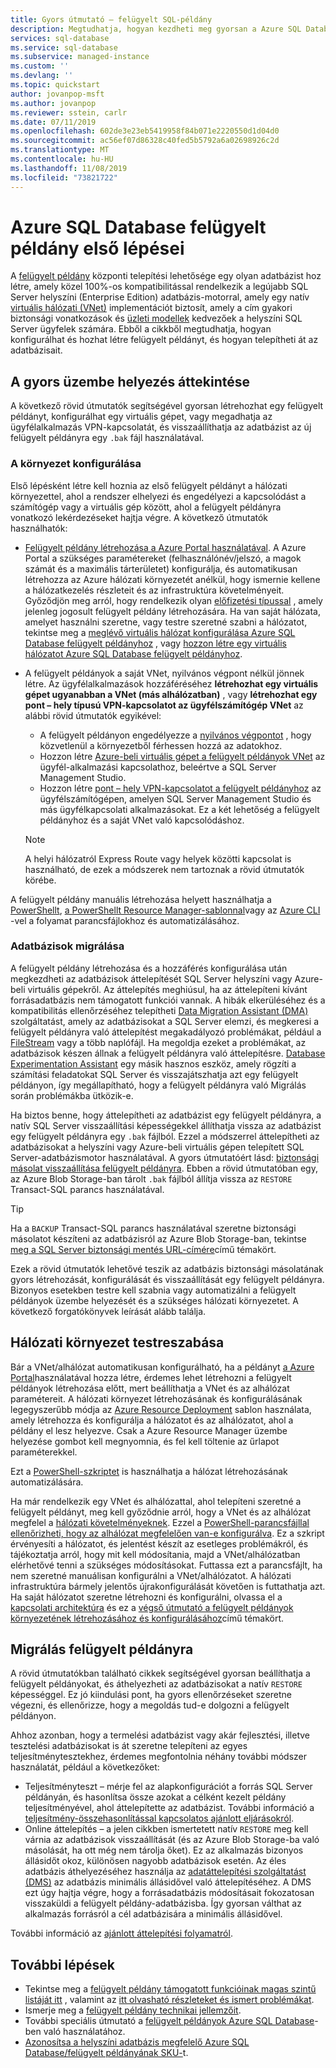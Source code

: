 ```yaml
---
title: Gyors útmutató – felügyelt SQL-példány
description: Megtudhatja, hogyan kezdheti meg gyorsan a Azure SQL Database felügyelt példányát
services: sql-database
ms.service: sql-database
ms.subservice: managed-instance
ms.custom: ''
ms.devlang: ''
ms.topic: quickstart
author: jovanpop-msft
ms.author: jovanpop
ms.reviewer: sstein, carlr
ms.date: 07/11/2019
ms.openlocfilehash: 602de3e23eb5419958f84b071e2220550d1d04d0
ms.sourcegitcommit: ac56ef07d86328c40fed5b5792a6a02698926c2d
ms.translationtype: MT
ms.contentlocale: hu-HU
ms.lasthandoff: 11/08/2019
ms.locfileid: "73821722"
---
```

# <a name="getting-started-with-azure-sql-database-managed-instance"></a>Azure SQL Database felügyelt példány első lépései

A [felügyelt példány](sql-database-managed-instance-index.yml) központi telepítési lehetősége egy olyan adatbázist hoz létre, amely közel 100%-os kompatibilitással rendelkezik a legújabb SQL Server helyszíni (Enterprise Edition) adatbázis-motorral, amely egy natív [virtuális hálózati (VNet)](../virtual-network/virtual-networks-overview.md) implementációt biztosít, amely a cím gyakori biztonsági vonatkozások és [üzleti modellek](https://azure.microsoft.com/pricing/details/sql-database/) kedvezőek a helyszíni SQL Server ügyfelek számára. Ebből a cikkből megtudhatja, hogyan konfigurálhat és hozhat létre felügyelt példányt, és hogyan telepítheti át az adatbázisait.

## <a name="quickstart-overview"></a>A gyors üzembe helyezés áttekintése

A következő rövid útmutatók segítségével gyorsan létrehozhat egy felügyelt példányt, konfigurálhat egy virtuális gépet, vagy megadhatja az ügyfélalkalmazás VPN-kapcsolatát, és visszaállíthatja az adatbázist az új felügyelt példányra egy `.bak` fájl használatával.

### <a name="configure-environment"></a>A környezet konfigurálása

Első lépésként létre kell hoznia az első felügyelt példányt a hálózati környezettel, ahol a rendszer elhelyezi és engedélyezi a kapcsolódást a számítógép vagy a virtuális gép között, ahol a felügyelt példányra vonatkozó lekérdezéseket hajtja végre. A következő útmutatók használhatók:

- [Felügyelt példány létrehozása a Azure Portal használatával](sql-database-managed-instance-get-started.md). A Azure Portal a szükséges paramétereket (felhasználónév/jelszó, a magok számát és a maximális tárterületet) konfigurálja, és automatikusan létrehozza az Azure hálózati környezetét anélkül, hogy ismernie kellene a hálózatkezelés részleteit és az infrastruktúra követelményeit. Győződjön meg arról, hogy rendelkezik olyan [előfizetési típussal](sql-database-managed-instance-resource-limits.md#supported-subscription-types) , amely jelenleg jogosult felügyelt példány létrehozására. Ha van saját hálózata, amelyet használni szeretne, vagy testre szeretné szabni a hálózatot, tekintse meg a [meglévő virtuális hálózat konfigurálása Azure SQL Database felügyelt példányhoz](sql-database-managed-instance-configure-vnet-subnet.md) , vagy [hozzon létre egy virtuális hálózatot Azure SQL Database felügyelt példányhoz](sql-database-managed-instance-create-vnet-subnet.md).
- A felügyelt példányok a saját VNet, nyilvános végpont nélkül jönnek létre. Az ügyfélalkalmazások hozzáféréséhez **létrehozhat egy virtuális gépet ugyanabban a VNet (más alhálózatban)** , vagy **létrehozhat egy pont – hely típusú VPN-kapcsolatot az ügyfélszámítógép VNet** az alábbi rövid útmutatók egyikével:
  - A felügyelt példányon engedélyezze a [nyilvános végpontot](sql-database-managed-instance-public-endpoint-configure.md) , hogy közvetlenül a környezetből férhessen hozzá az adatokhoz.
  - Hozzon létre [Azure-beli virtuális gépet a felügyelt példányok VNet](sql-database-managed-instance-configure-vm.md) az ügyfél-alkalmazási kapcsolathoz, beleértve a SQL Server Management Studio.
  - Hozzon létre [pont – hely VPN-kapcsolatot a felügyelt példányhoz](sql-database-managed-instance-configure-p2s.md) az ügyfélszámítógépen, amelyen SQL Server Management Studio és más ügyfélkapcsolati alkalmazásokat. Ez a két lehetőség a felügyelt példányhoz és a saját VNet való kapcsolódáshoz.

  > [!NOTE]
  > A helyi hálózatról Express Route vagy helyek közötti kapcsolat is használható, de ezek a módszerek nem tartoznak a rövid útmutatók körébe.

A felügyelt példány manuális létrehozása helyett használhatja a [PowerShellt](scripts/sql-database-create-configure-managed-instance-powershell.md), [a PowerShellt Resource Manager-sablonnal](scripts/sql-managed-instance-create-powershell-azure-resource-manager-template.md)vagy az [Azure CLI](https://docs.microsoft.com/cli/azure/sql/mi#az-sql-mi-create) -vel a folyamat parancsfájlokhoz és automatizálásához.

### <a name="migrate-your-databases"></a>Adatbázisok migrálása

A felügyelt példány létrehozása és a hozzáférés konfigurálása után megkezdheti az adatbázisok áttelepítését SQL Server helyszíni vagy Azure-beli virtuális gépekről. Az áttelepítés meghiúsul, ha az áttelepíteni kívánt forrásadatbázis nem támogatott funkciói vannak. A hibák elkerüléséhez és a kompatibilitás ellenőrzéséhez telepítheti [Data Migration Assistant (DMA)](https://www.microsoft.com/download/details.aspx?id=53595) szolgáltatást, amely az adatbázisokat a SQL Server elemzi, és megkeresi a felügyelt példányra való áttelepítést megakadályozó problémákat, például a [FileStream](https://docs.microsoft.com/sql/relational-databases/blob/filestream-sql-server) vagy a több naplófájl. Ha megoldja ezeket a problémákat, az adatbázisok készen állnak a felügyelt példányra való áttelepítésre. [Database Experimentation Assistant](https://blogs.msdn.microsoft.com/datamigration/2018/08/06/release-database-experimentation-assistant-dea-v2-6/) egy másik hasznos eszköz, amely rögzíti a számítási feladatokat SQL Server és visszajátszhatja azt egy felügyelt példányon, így megállapítható, hogy a felügyelt példányra való Migrálás során problémákba ütközik-e.

Ha biztos benne, hogy áttelepítheti az adatbázist egy felügyelt példányra, a natív SQL Server visszaállítási képességekkel állíthatja vissza az adatbázist egy felügyelt példányra egy `.bak` fájlból. Ezzel a módszerrel áttelepítheti az adatbázisokat a helyszíni vagy Azure-beli virtuális gépen telepített SQL Server-adatbázismotor használatával. A gyors útmutatóért lásd: [biztonsági másolat visszaállítása felügyelt példányra](sql-database-managed-instance-get-started-restore.md). Ebben a rövid útmutatóban egy, az Azure Blob Storage-ban tárolt `.bak` fájlból állítja vissza az `RESTORE` Transact-SQL parancs használatával.

> [!TIP]
> Ha a `BACKUP` Transact-SQL parancs használatával szeretne biztonsági másolatot készíteni az adatbázisról az Azure Blob Storage-ban, tekintse [meg a SQL Server biztonsági mentés URL-címére](https://docs.microsoft.com/sql/relational-databases/backup-restore/sql-server-backup-to-url)című témakört.

Ezek a rövid útmutatók lehetővé teszik az adatbázis biztonsági másolatának gyors létrehozását, konfigurálását és visszaállítását egy felügyelt példányra. Bizonyos esetekben testre kell szabnia vagy automatizálni a felügyelt példányok üzembe helyezését és a szükséges hálózati környezetet. A következő forgatókönyvek leírását alább találja.

## <a name="customize-network-environment"></a>Hálózati környezet testreszabása

Bár a VNet/alhálózat automatikusan konfigurálható, ha a példányt [a Azure Portal](sql-database-managed-instance-get-started.md)használatával hozza létre, érdemes lehet létrehozni a felügyelt példányok létrehozása előtt, mert beállíthatja a VNet és az alhálózat paramétereit. A hálózati környezet létrehozásának és konfigurálásának legegyszerűbb módja az [Azure Resource Deployment](sql-database-managed-instance-create-vnet-subnet.md) sablon használata, amely létrehozza és konfigurálja a hálózatot és az alhálózatot, ahol a példány el lesz helyezve. Csak a Azure Resource Manager üzembe helyezése gombot kell megnyomnia, és fel kell töltenie az űrlapot paraméterekkel.

Ezt a [PowerShell-szkriptet](https://www.powershellmagazine.com/2018/07/23/configuring-azure-environment-to-set-up-azure-sql-database-managed-instance-preview/) is használhatja a hálózat létrehozásának automatizálására.

Ha már rendelkezik egy VNet és alhálózattal, ahol telepíteni szeretné a felügyelt példányt, meg kell győződnie arról, hogy a VNet és az alhálózat megfelel a [hálózati követelményeknek](sql-database-managed-instance-connectivity-architecture.md#network-requirements). Ezzel a [PowerShell-parancsfájllal ellenőrizheti, hogy az alhálózat megfelelően van-e konfigurálva](sql-database-managed-instance-configure-vnet-subnet.md). Ez a szkript érvényesíti a hálózatot, és jelentést készít az esetleges problémákról, és tájékoztatja arról, hogy mit kell módosítania, majd a VNet/alhálózatban elérhetővé tenni a szükséges módosításokat. Futtassa ezt a parancsfájlt, ha nem szeretné manuálisan konfigurálni a VNet/alhálózatot. A hálózati infrastruktúra bármely jelentős újrakonfigurálását követően is futtathatja azt. Ha saját hálózatot szeretne létrehozni és konfigurálni, olvassa el a [kapcsolati architektúra](sql-database-managed-instance-connectivity-architecture.md) és ez a [végső útmutató a felügyelt példányok környezetének létrehozásához és konfigurálásához](https://medium.com/azure-sqldb-managed-instance/the-ultimate-guide-for-creating-and-configuring-azure-sql-managed-instance-environment-91ff58c0be01)című témakört.

## <a name="migrate-to-a-managed-instance"></a>Migrálás felügyelt példányra

A rövid útmutatókban található cikkek segítségével gyorsan beállíthatja a felügyelt példányokat, és áthelyezheti az adatbázisokat a natív `RESTORE` képességgel. Ez jó kiindulási pont, ha gyors ellenőrzéseket szeretne végezni, és ellenőrizze, hogy a megoldás tud-e dolgozni a felügyelt példányon. 

Ahhoz azonban, hogy a termelési adatbázist vagy akár fejlesztési, illetve tesztelési adatbázisokat is át szeretne telepíteni az egyes teljesítménytesztekhez, érdemes megfontolnia néhány további módszer használatát, például a következőket:
- Teljesítményteszt – mérje fel az alapkonfigurációt a forrás SQL Server példányán, és hasonlítsa össze azokat a célként kezelt példány teljesítményével, ahol áttelepítette az adatbázist. További információ a [teljesítmény-összehasonlítással kapcsolatos ajánlott eljárásokról](https://techcommunity.microsoft.com/t5/Azure-SQL-Database/The-best-practices-for-performance-comparison-between-Azure-SQL/ba-p/683210).
- Online áttelepítés – a jelen cikkben ismertetett natív `RESTORE` meg kell várnia az adatbázisok visszaállítását (és az Azure Blob Storage-ba való másolását, ha ott még nem tárolja őket). Ez az alkalmazás bizonyos állásidőt okoz, különösen nagyobb adatbázisok esetén. Az éles adatbázis áthelyezéséhez használja az [adatáttelepítési szolgáltatást (DMS)](https://docs.microsoft.com/azure/dms/tutorial-sql-server-to-managed-instance?toc=/azure/sql-database/toc.json) az adatbázis minimális állásidővel való áttelepítéséhez. A DMS ezt úgy hajtja végre, hogy a forrásadatbázis módosításait fokozatosan visszaküldi a felügyelt példány-adatbázisba. Így gyorsan válthat az alkalmazás forrásról a cél adatbázisára a minimális állásidővel.

További információ az [ajánlott áttelepítési folyamatról](sql-database-managed-instance-migrate.md).

## <a name="next-steps"></a>További lépések

- Tekintse meg a [felügyelt példány támogatott funkcióinak magas szintű listáját itt](sql-database-features.md) , valamint az [itt olvasható részleteket és ismert problémákat](sql-database-managed-instance-transact-sql-information.md).
- Ismerje meg a [felügyelt példány technikai jellemzőit](sql-database-managed-instance-resource-limits.md#service-tier-characteristics).
- További speciális útmutató a [felügyelt példányok Azure SQL Database](sql-database-howto-managed-instance.md)-ben való használatához.
- [Azonosítsa a helyszíni adatbázis megfelelő Azure SQL Database/felügyelt példányának SKU-](/sql/dma/dma-sku-recommend-sql-db/)t.

